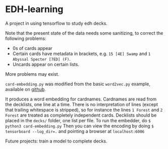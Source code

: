 # EDH-learning

A project in using tensorflow to study edh decks.

Note that the present state of the data needs some sanitizing, to correct the following problems:

- 0s of cards appear
- Certain cards have metadata in brackets, e.g. `15 [4E] Swamp` and `1 Abyssal Specter [7ED] (F)`.
- Uncards appear on certain lists.

More problems may exist.

`card-embedding.py` was modified from the basic `word2vec.py` example, available on [github](https://github.com/tensorflow/tensorflow/blob/master/tensorflow/examples/tutorials/word2vec/word2vec_basic.py).

It produces a word embedding for cardnames.
Cardnames are read from the decklists, one line at a time.
There is no interpretation of lines (except that trailing whitespace is stripped),
so for instance the lines `1 Forest` and `2 Forest` are treated as completely independent cards.
Decklists should be placed in the `decks/` folder, one list per file.
To run the embedder, do `$ python3 card-embedding.py`
Then you can view the encoding by doing `$ tensorboard --log_dir=.` and pointing a browser at `localhost:6006`

Future projects: train a model to complete decks.
